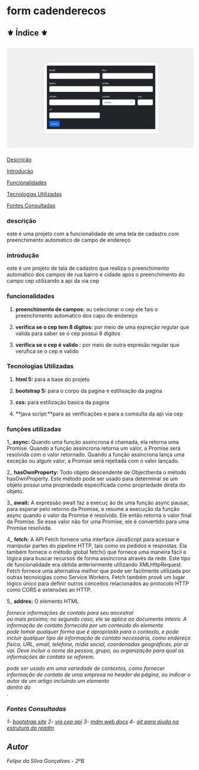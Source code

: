 #  form cadenderecos 

## ⚜️ Índice ⚜️

![cadastro preview ](cadastro.PNG)
---

[Descrição](#descri%C3%A7%C3%A3o)

[Introdução](#introdu%C3%A7%C3%A3o)

[Funcionalidades](#funcionalidades)

[Tecnologias Utilizadas](#tecnologias-utilizadas)

[Fontes Consultadas](#fontes-consultadas)


### descrição 

este é uma projeto com a funcionalidade de uma tela de cadastro com preenchimento automatico de campo de endereço 


### introdução 

este é um projeto de tala de cadastro que realiza o preenchimento automatico dos campos de rua bairro e cidade apos o preenchimento do campo cep utilizando a api da via cep 

### funcionalidades

1. **preenchimento de campos:** au celecionar o cep ele fais o preenchimento automatico dos capo de endereço

2. **verifica se o cep tem 8 digitos:** por meio de uma expreção regular que valida para saber se o cep possui 8 digitos

3. **verifica se o cep é valido :** por meio de outra expresão regular que verufica se o cep e valido 



### Tecnologias Utilizadas


1. **html 5:** para a base do projeto

2. **bootstrap 5:** para o corpo da pagina e estilisação da pagina

3. **css:** para estilização basica da pagina

4. **java script:**para as verificações e para a comsulta da api via cep


### funções utilizadas

1_ **async:** Quando uma função assíncrona é chamada, ela retorna uma Promise. Quando a função assíncrona retorna um valor, a Promise será resolvida com o valor retornado. Quando a função assíncrona lança uma exceção ou algum valor, a Promise será rejeitada com o valor lançado.




2_ **hasOwnProperty:** Todo objeto descendente de Objectherda o método hasOwnProperty. Este método pode ser usado para determinar se um objeto possui uma propriedade especificada como propriedade direta do objeto.



3_ **await:** A expressão await faz a execuç ão de uma função async pausar, para esperar pelo retorno da Promise, e resume a execução da função async quando o valor da Promise é resolvido. Ele então retorna o valor final da Promise. Se esse valor não for uma Promise, ele é convertido para uma Promise resolvida.



4_ **fetch:** A API Fetch fornece uma interface JavaScript para acessar e manipular partes do pipeline HTTP, tais como os pedidos e respostas. Ela também fornece o método global fetch() que fornece uma maneira fácil e lógica para buscar recursos de forma assíncrona através da rede.
Este tipo de funcionalidade era obtida anteriormente utilizando XMLHttpRequest. Fetch fornece uma alternativa melhor que pode ser facilmente utilizada por outras tecnologias como Service Workers. Fetch também provê um lugar lógico único para definir outros conceitos relacionados ao protocolo HTTP como CORS e extensões ao HTTP.



5_ **addres:**  O elemento HTML <address> fornece informações de contato para seu ancestral <article> ou <body> mais próximo; no segundo caso, ele se aplica ao documento inteiro.
A informação de contato fornecida por um conteúdo do elemento <address> pode tomar qualquer forma que é apropriada para o contexto, e pode incluir qualquer tipo de informação de contato necessária, como endereço físico, URL, email, telefone, mídia social, coordenadas geográficas, por aí vai. Deve incluir o nome da pessoa, grupo, ou organização para qual as informações de contato se referem.
<address> pode ser usado em uma variedade de contextos, como fornecer informação de contato de uma empresa no header da página, ou indicar o autor de um artigo incluindo um elemento <address> dentro do <article>.

### Fontes Consultadas 

1- [bootstrap site](https://getbootstrap.com/)
2- [via cep api](https://viacep.com.br/)
3- [mdm web docs](https://developer.mozilla.org/pt-BR/)
4- [git para ajuda na estrutura do readm](https://github.com/NickSilvaDavila/cadlog-system)


##  Autor 
Felipe da Silva Gonçalves - 2ºB
